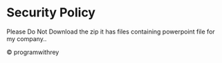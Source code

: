 # Security Policy


Please Do Not Download the zip it has files containing powerpoint file for my company..


© programwithrey
